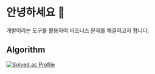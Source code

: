 # 안녕하세요 👋 
개발이라는 도구를 활용하여 비즈니스 문제를 해결하고자 합니다.

## Algorithm
[![Solved.ac Profile](http://mazassumnida.wtf/api/v2/generate_badge?boj=kyt0315)](https://solved.ac/kyt0315/)

<!---
kych0912/kych0912 is a ✨ special ✨ repository because its `README.md` (this file) appears on your GitHub profile.
You can click the Preview link to take a look at your changes.
--->
